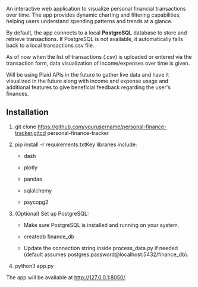 An interactive web application to visualize personal financial transactions over time. The app provides dynamic charting and filtering capabilities, helping users understand spending patterns and trends at a glance.

By default, the app connects to a local **PostgreSQL** database to store and retrieve transactions. If PostgreSQL is not available, it automatically falls back to a local transactions.csv file.

As of now when the list of transactions (.csv) is uploaded or entered via the transaction form, data visualization of income/expenses over time is given.

Will be using Plaid APIs in the future to gather live data and have it visualized in the future along with income and expense usage and additional features to give beneficial feedback regarding the user's finances.

Installation
------------

1.  git clone https://github.com/yourusername/personal-finance-tracker.gitcd personal-finance-tracker
    
2.  pip install -r requirements.txtKey libraries include:
    
    *   dash
        
    *   plotly
        
    *   pandas
        
    *   sqlalchemy
        
    *   psycopg2
        
3.  (Optional) Set up PostgreSQL:
    
    *   Make sure PostgreSQL is installed and running on your system.
        
    *   createdb finance\_db
        
    *   Update the connection string inside process\_data.py if needed (default assumes postgres:password@localhost:5432/finance\_db).
        
4.  python3 app.py
    

The app will be available at http://127.0.0.1:8050/.
